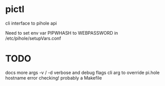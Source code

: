 # pictl
cli interface to pihole api


Need to set env var PIPWHASH to WEBPASSWORD in /etc/pihole/setupVars.conf


# TODO
docs
more args
-v / -d verbose and debug flags
cli arg to override pi.hole hostname
error checking!
probably a Makefile